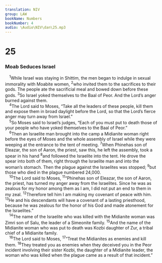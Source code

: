 ```yaml
---
translation: NIV
group: LAW
bookName: Numbers 
bookNumber: 4
audio: \Audio\NIV\dan\25.mp3
---
```


<div class="title"><h1>25</h1><h3>Moab Seduces Israel </h3></div>
<span class="verse dan_25_1"> <sup>1</sup>While Israel was staying in Shittim, the men began to indulge in sexual immorality with Moabite women, </span>
<span class="verse dan_25_2"><sup>2</sup>who invited them to the sacrifices to their gods. The people ate the sacrificial meal and bowed down before these gods. </span>
<span class="verse dan_25_3"><sup>3</sup>So Israel yoked themselves to the Baal of Peor. And the Lord’s anger burned against them. <br/></span>
<span class="verse dan_25_4"> <sup>4</sup>The Lord said to Moses, “Take all the leaders of these people, kill them and expose them in broad daylight before the Lord, so that the Lord’s fierce anger may turn away from Israel.” <br/></span>
<span class="verse dan_25_5"> <sup>5</sup>So Moses said to Israel’s judges, “Each of you must put to death those of your people who have yoked themselves to the Baal of Peor.” <br/></span>
<span class="verse dan_25_6"> <sup>6</sup>Then an Israelite man brought into the camp a Midianite woman right before the eyes of Moses and the whole assembly of Israel while they were weeping at the entrance to the tent of meeting. </span>
<span class="verse dan_25_7"><sup>7</sup>When Phinehas son of Eleazar, the son of Aaron, the priest, saw this, he left the assembly, took a spear in his hand </span>
<span class="verse dan_25_8"><sup>8</sup>and followed the Israelite into the tent. He drove the spear into both of them, right through the Israelite man and into the woman’s stomach. Then the plague against the Israelites was stopped; </span>
<span class="verse dan_25_9"><sup>9</sup>but those who died in the plague numbered 24,000. <br/></span>
<span class="verse dan_25_10"> <sup>10</sup>The Lord said to Moses, </span>
<span class="verse dan_25_11"><sup>11</sup>“Phinehas son of Eleazar, the son of Aaron, the priest, has turned my anger away from the Israelites. Since he was as zealous for my honor among them as I am, I did not put an end to them in my zeal. </span>
<span class="verse dan_25_12"><sup>12</sup>Therefore tell him I am making my covenant of peace with him. </span>
<span class="verse dan_25_13"><sup>13</sup>He and his descendants will have a covenant of a lasting priesthood, because he was zealous for the honor of his God and made atonement for the Israelites.” <br/></span>
<span class="verse dan_25_14"> <sup>14</sup>The name of the Israelite who was killed with the Midianite woman was Zimri son of Salu, the leader of a Simeonite family. </span>
<span class="verse dan_25_15"><sup>15</sup>And the name of the Midianite woman who was put to death was Kozbi daughter of Zur, a tribal chief of a Midianite family. <br/></span>
<span class="verse dan_25_16"> <sup>16</sup>The Lord said to Moses, </span>
<span class="verse dan_25_17"><sup>17</sup>“Treat the Midianites as enemies and kill them. </span>
<span class="verse dan_25_18"><sup>18</sup>They treated you as enemies when they deceived you in the Peor incident involving their sister Kozbi, the daughter of a Midianite leader, the woman who was killed when the plague came as a result of that incident.” <br/></span>
